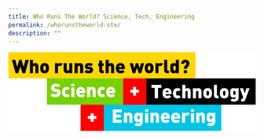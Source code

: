 ```yaml
---
title: Who Runs The World? Science, Tech, Engineering
permalink: /whorunstheworld-ste/
description: ""
---
```

![](/images/who%20runs%20the%20world.png)